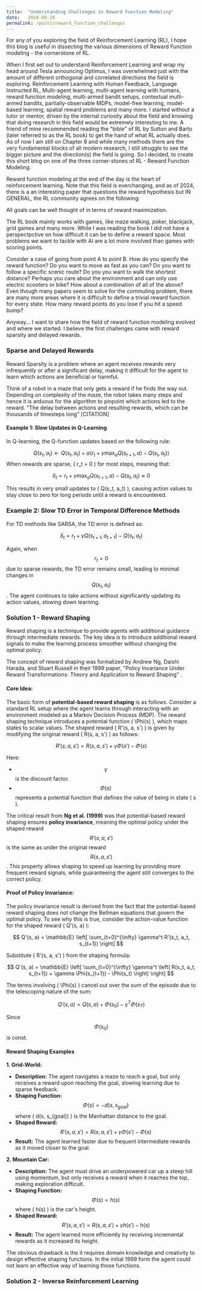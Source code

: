 ```yaml
---
title:  "Understanding Challenges in Reward Function Modeling"
date:   2024-09-28 
permalink: /posts/reward_function_challenges
---
```

For any of you exploring the field of Reinforcement Learning (RL), I hope  this blog is useful in dissecting the various dimensions of Reward Function modeling - the cornerstone of RL.

When I first set out to understand Reinforcement Learning and wrap my head around Tesla announcing Optimus, I was overwhelmed just with the amount of different orthogonal and correlated directions the field is exploring. Reinforcement Learning with Human Feedback, Language Instructed RL, Multi-agent learning, multi-agent learning with humans, reward function modeling, multi-armed bandit setups, contextual multi-armed bandits, partially-observable MDPs, model-free learning, model-based learning, spatial reward problems and many more. I started without a tutor or mentor, driven by the internal curiosity about the field and knowing that doing research in this field would be extremely interesting to me. A friend of mine recommended reading the "bible" of RL by Sutton and Barto (later referred to as the RL book) to get the hand of what RL actually does. As of now I am still on Chapter 8 and while many methods there are the very fundamental blocks of all modern research, I still struggle to see the bigger picture and the direction(s) the field is going. So I decided, to create this short blog on one of the three corner-stones of RL - Reward Function Modeling.

Reward function modeling at the end of the day is the heart of reinforcement learning. Note that this field is everchanging, and as of 2024, there is a an interesting paper that questions the reward hypothesis but IN GENERAL, the RL community agrees on the following:

All goals can be well thought of in terms of reward maximization.

The RL book mainly works with games, like maze walking, poker, blackjack, grid games and many more. While I was reading the book I did not have a perspectpctive on how difficult it can be to define a reward space. Most problems we want to tackle with AI are a lot more involved than games with scoring points. 

Consider a case of going from point A to point B. How do you specify the reward function? Do you want to move as fast as you can? Do you want to follow a specific scenic route? Do you you want to walk the shortest distance? Perhaps you care about the environment and can only use electric scooters or bike? How about a combination of all of the above? Even though many papers seem to solve for the commuting problem, there are many more areas where it is difficult to define a trivial reward function for every state. How many reward points do you lose if you hit a speed bump?

Anyway... I want to share how the field of reward function modeling evolved and where we started. I believe the first challenges came with reward sparsity and delayed rewards.

### Sparse and Delayed Rewards

Reward Sparsity is a problem where an agent receives rewards very infrequently or after a significant delay, making it difficult for the agent to learn which actions are beneficial or harmful. 

Think of a robot in a maze that only gets a reward if he finds the way out. Depending on complexity of the maze, the robot takes many steps and hence it is arduous for the algorithm to pinpoint which actions led to the reward. "The delay between actions and resulting rewards,
which can be thousands of timesteps long" [CITATION]

#### Example 1: Slow Updates in Q-Learning

In Q-learning, the Q-function updates based on the following rule:

$$Q(s_t, a_t) \leftarrow Q(s_t, a_t) + \alpha \left( r_t + \gamma \max_a Q(s_{t+1}, a) - Q(s_t, a_t) \right)$$
When rewards are sparse, \( r_t = 0 \) for most steps, meaning that:

$$\delta_t = r_t + \gamma \max_a Q(s_{t+1}, a) - Q(s_t, a_t) \approx 0$$

This results in very small updates to \( Q(s_t, a_t) \), causing action values to stay close to zero for long periods until a reward is encountered.

### Example 2: Slow TD Error in Temporal Difference Methods

For TD methods like SARSA, the TD error is defined as:

$$\delta_t = r_t + \gamma Q(s_{t+1}, a_{t+1}) - Q(s_t, a_t)$$

Again, when $$ r_t = 0 $$ due to sparse rewards, the TD error remains small, leading to minimal changes in $$Q(s_t, a_t)$$. The agent continues to take actions without significantly updating its action values, slowing down learning.

### Solution 1 - Reward Shaping

Reward shaping is a technique  to provide agents with additional guidance through intermediate rewards. The key idea is to introduce additional reward signals to make the learning process smoother without changing the optimal policy.

The concept of reward shaping was formalized by Andrew Ng, Daishi Harada, and Stuart Russell in their 1999 paper, "Policy Invariance Under Reward Transformations: Theory and Application to Reward Shaping" .

#### Core Idea:
The basic form of **potential-based reward shaping** is as follows. Consider a standard RL setup where the agent learns through interacting with an environment modeled as a Markov Decision Process (MDP). The reward shaping technique introduces a potential function \( \Phi(s) \), which maps states to scalar values. The shaped reward \( R'(s, a, s') \) is given by modifying the original reward \( R(s, a, s') \) as follows:

$$
R'(s, a, s') = R(s, a, s') + \gamma \Phi(s') - \Phi(s)
$$

Here:

- $$ \gamma $$ is the discount factor.
- $$ \Phi(s) $$ represents a potential function that defines the value of being in state \( s \).

The critical result from **Ng et al. (1999)** was that potential-based reward shaping ensures **policy invariance**, meaning the optimal policy under the shaped reward $$R'(s, a, s')$$ is the same as under the original reward $$R(s, a, s')$$. This property allows shaping to speed up learning by providing more frequent reward signals, while guaranteeing the agent still converges to the correct policy.

#### Proof of Policy Invariance:
The policy invariance result is derived from the fact that the potential-based reward shaping does not change the Bellman equations that govern the optimal policy. To see why this is true, consider the action-value function for the shaped reward \( Q'(s, a) \):

$$
Q'(s, a) = \mathbb{E} \left[ \sum_{t=0}^{\infty} \gamma^t R'(s_t, a_t, s_{t+1}) \right]
$$

Substitute \( R'(s, a, s') \) from the shaping formula:

$$
Q'(s, a) = \mathbb{E} \left[ \sum_{t=0}^{\infty} \gamma^t \left( R(s_t, a_t, s_{t+1}) + \gamma \Phi(s_{t+1}) - \Phi(s_t) \right) \right]
$$

The terms involving \( \Phi(s) \) cancel out over the sum of the episode due to the telescoping nature of the sum:

$$
Q'(s, a) = Q(s, a) + \Phi(s_0) - \gamma^T \Phi(s_T)
$$

Since $$\Phi(s_0)$$ is const.

#### Reward Shaping Examples

**1. Grid-World:**
- **Description:** The agent navigates a maze to reach a goal, but only receives a reward upon reaching the goal, slowing learning due to sparse feedback.
- **Shaping Function:** 
  $$ \Phi(s) = -d(s, s_{goal}) $$
  where \( d(s, s_{goal}) \) is the Manhattan distance to the goal.
- **Shaped Reward:**
  $$ R'(s, a, s') = R(s, a, s') + \gamma \Phi(s') - \Phi(s) $$
- **Result:** The agent learned faster due to frequent intermediate rewards as it moved closer to the goal.

**2. Mountain Car:**
- **Description:** The agent must drive an underpowered car up a steep hill using momentum, but only receives a reward when it reaches the top, making exploration difficult.
- **Shaping Function:** 
  $$ \Phi(s) = h(s) $$
  where \( h(s) \) is the car's height.
- **Shaped Reward:**
  $$ R'(s, a, s') = R(s, a, s') + \gamma h(s') - h(s) $$
- **Result:** The agent learned more efficiently by receiving incremental rewards as it increased its height.

The obvious drawback is the it requires domain knowledge and creativity to design effective shaping functions. In the initial 1999 form the agent could not learn an effective way of learning those functions.


### Solution 2 - Inverse Reinforcement Learning


<br />
